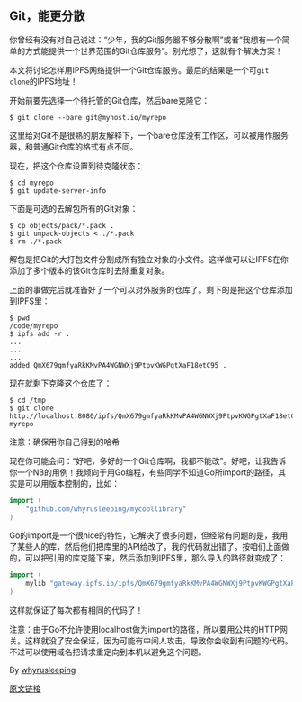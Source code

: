 ## Git，能更分散

你曾经有没有对自己说过：“少年，我的Git服务器不够分散啊”或者“我想有一个简单的方式能提供一个世界范围的Git仓库服务”。别光想了，这就有个解决方案！

本文将讨论怎样用IPFS网络提供一个Git仓库服务。最后的结果是一个可`git clone`的IPFS地址！

开始前要先选择一个待托管的Git仓库，然后bare克隆它：

```
$ git clone --bare git@myhost.io/myrepo
```

这里给对Git不是很熟的朋友解释下，一个bare仓库没有工作区，可以被用作服务器，和普通Git仓库的格式有点不同。

现在，把这个仓库设置到待克隆状态：

```
$ cd myrepo
$ git update-server-info
```

下面是可选的去解包所有的Git对象：

```
$ cp objects/pack/*.pack .
$ git unpack-objects < ./*.pack
$ rm ./*.pack
```

解包是把Git的大打包文件分割成所有独立对象的小文件。这样做可以让IPFS在你添加了多个版本的该Git仓库时去除重复对象。

上面的事做完后就准备好了一个可以对外服务的仓库了。剩下的是把这个仓库添加到IPFS里：

```
$ pwd
/code/myrepo
$ ipfs add -r .
...
...
...
added QmX679gmfyaRkKMvPA4WGNWXj9PtpvKWGPgtXaF18etC95 .
```

现在就剩下克隆这个仓库了：

```
$ cd /tmp
$ git clone http://localhost:8080/ipfs/QmX679gmfyaRkKMvPA4WGNWXj9PtpvKWGPgtXaF18etC95 myrepo
```

注意：确保用你自己得到的哈希

现在你可能会问：“好吧，多好的一个Git仓库啊，我都不能改”。好吧，让我告诉你一个NB的用例！我倾向于用Go编程，有些同学不知道Go所import的路径，其实是可以用版本控制的，比如：

```go
import (
	"github.com/whyrusleeping/mycoollibrary"
)
```

Go的import是一个很nice的特性，它解决了很多问题，但经常有问题的是，我用了某些人的库，然后他们把库里的API给改了，我的代码就出错了。按咱们上面做的，可以把引用的库克隆下来，然后添加到IPFS里，那么导入的路径就变成了：

```go
import (
	mylib "gateway.ipfs.io/ipfs/QmX679gmfyaRkKMvPA4WGNWXj9PtpvKWGPgtXaF18etC95"
)
```

这样就保证了每次都有相同的代码了！

注意：由于Go不允许使用localhost做为import的路径，所以要用公共的HTTP网关。这样就没了安全保证，因为可能有中间人攻击，导致你会收到有问题的代码。不过可以使用域名把请求重定向到本机以避免这个问题。

By [whyrusleeping](http://github.com/whyrusleeping)

[原文链接](https://ipfs.io/ipfs/QmNZiPk974vDsPmQii3YbrMKfi12KTSNM7XMiYyiea4VYZ/example#/ipfs/QmRFTtbyEp3UaT67ByYW299Suw7HKKnWK6NJMdNFzDjYdX/git/readme.md)
